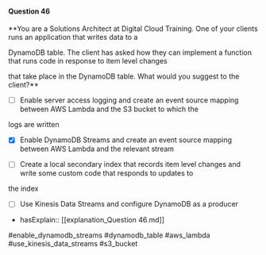 #### Question  46


**You are a Solutions Architect at Digital Cloud Training. One of your clients runs an application that writes data to a

DynamoDB table. The client has asked how they can implement a function that runs code in response to item level changes

that take place in the DynamoDB table. What would you suggest to the client?**


- [ ] Enable server access logging and create an event source mapping between AWS Lambda and the S3 bucket to which the

logs are written


- [x] Enable DynamoDB Streams and create an event source mapping between AWS Lambda and the relevant stream


- [ ] Create a local secondary index that records item level changes and write some custom code that responds to updates to

the index


- [ ] Use Kinesis Data Streams and configure DynamoDB as a producer



- hasExplain:: [[explanation_Question  46.md]]

#enable_dynamodb_streams #dynamodb_table #aws_lambda #use_kinesis_data_streams #s3_bucket 